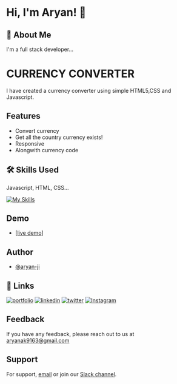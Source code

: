 # Hi, I'm Aryan! 👋

## 🚀 About Me

I'm a full stack developer...

# CURRENCY CONVERTER

I have created a currency converter using simple HTML5,CSS and Javascript.

## Features

- Convert currency
- Get all the country currency exists!
- Responsive
- Alongwith currency code

## 🛠 Skills Used

Javascript, HTML, CSS...

[![My Skills](https://skillicons.dev/icons?i=html,css,js)]()

## Demo

- [[live demo](https://currency-converter-fawn-ten.vercel.app/)]

## Author

- [@aryan-ji](https://www.github.com/aryan-ji)

## 🔗 Links

[![portfolio](https://img.shields.io/badge/my_portfolio-000?style=for-the-badge&logo=ko-fi&logoColor=white)](https://shashishekharmaharaj.com//)
[![linkedin](https://img.shields.io/badge/linkedin-0A66C2?style=for-the-badge&logo=linkedin&logoColor=white)](https://www.linkedin.com/in/aryan-ji/)
[![twitter](https://img.shields.io/badge/twitter-1DA1F2?style=for-the-badge&logo=twitter&logoColor=white)](https://www.twitter.com/@AryanKu20348088)
[![Instagram](https://img.shields.io/badge/Instagram-%56E4405F?style=for-the-badge&logo=instagram)](https://www.instagram.com/i_aryankushwaha/)

## Feedback

If you have any feedback, please reach out to us at [aryanak9163@gmail.com](mailto:aryan.official.cse@gmail.com)

## Support

For support, [email](mailto:aryan.official.cse@gmail.com) or join our [Slack channel](https://www.github.com/aryan-ji).
